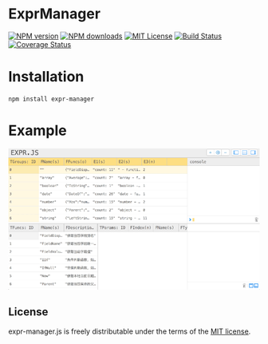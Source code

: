 # ExprManager

[![NPM version][npm-version-image]][npm-url] [![NPM downloads][npm-downloads-image]][npm-url] [![MIT License][license-image]][license-url] [![Build Status][travis-image]][travis-url] [![Coverage Status][coverage-image]][coverage-rul]

# Installation
	npm install expr-manager

# Example
![](docs/preview.gif)

## License

expr-manager.js is freely distributable under the terms of the [MIT license](https://github.com/X37ddV/expr-manager/blob/master/LICENSE).

[license-image]: http://img.shields.io/badge/license-MIT-blue.svg?style=flat
[license-url]: LICENSE

[npm-url]: https://npmjs.org/package/expr-manager
[npm-version-image]: http://img.shields.io/npm/v/expr-manager.svg?style=flat
[npm-downloads-image]: http://img.shields.io/npm/dm/expr-manager.svg?style=flat

[travis-url]: https://travis-ci.org/X37ddV/expr-manager
[travis-image]: https://api.travis-ci.org/shinnn/gulp-gh-pages.svg?branch=master

[coverage-rul]: https://coveralls.io/github/X37ddV/expr-manager?branch=master
[coverage-image]: https://coveralls.io/repos/github/X37ddV/expr-manager/badge.svg?branch=master

